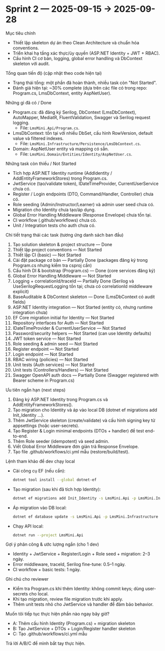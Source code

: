 ﻿# Sprint 2 — 2025-09-15 → 2025-09-28

Mục tiêu chính

- Thiết lập skeleton dự án theo Clean Architecture và chuẩn hóa conventions.
- Triển khai hạ tầng xác thực/ủy quyền (ASP.NET Identity + JWT + RBAC).
- Cấu hình CI cơ bản, logging, global error handling và DbContext skeleton với audit.

Tổng quan tiến độ (cập nhật theo code hiện tại)

- Trạng thái tổng: một phần đã hoàn thành, nhiều task còn "Not Started".
- Đánh giá hiện tại: ~30% complete (dựa trên các file có trong repo: Program.cs, LmsDbContext, entity AspNetUser).

Những gì đã có / Done

- Program.cs: đã đăng ký Serilog, DbContext (LmsDbContext), AutoMapper, MediatR, FluentValidation, Swagger và Serilog request logging.
  - File: `LmsMini.Api/Program.cs`.
- LmsDbContext: tồn tại với nhiều DbSet, cấu hình RowVersion, default value và filtered indexes.
  - File: `LmsMini.Infrastructure/Persistence/LmsDbContext.cs`.
- Domain: AspNetUser entity và mapping có sẵn.
  - File: `LmsMini.Domain/Entities/Identity/AspNetUser.cs`.

Những task còn thiếu / Not Started

- Tích hợp ASP.NET Identity runtime (AddIdentity / AddEntityFrameworkStores) trong Program.cs.
- JwtService (tạo/validate token), IDateTimeProvider, CurrentUserService chưa có.
- Register / Login endpoints (DTO, Command/Handler, Controller) chưa có.
- Role seeding (Admin/Instructor/Learner) và admin user seed chưa có.
- Migration cho Identity chưa tạo/áp dụng.
- Global Error Handling Middleware (Response Envelope) chưa tồn tại.
- CI workflow (.github/workflows) chưa có.
- Unit / Integration tests cho auth chưa có.

Chi tiết trạng thái các task (tương ứng danh sách ban đầu)

1. Tạo solution skeleton & project structure — Done
2. Thiết lập project conventions — Not Started
3. Thiết lập CI (basic) — Not Started
4. Cài đặt package cơ bản — Partially Done (packages đăng ký trong Program.cs nhưng kiểm tra csproj cần)
5. Cấu hình DI & bootstrap (Program.cs) — Done (core services đăng ký)
6. Global Error Handling Middleware — Not Started
7. Logging + correlationId/traceId — Partially Done (Serilog và UseSerilogRequestLogging tồn tại; chưa có correlationId middleware explicit)
8. BaseAuditable & DbContext skeleton — Done (LmsDbContext có audit fields)
9. ASP.NET Identity integration — Not Started (entity có, nhưng runtime integration chưa)
10. EF Core migration initial for Identity — Not Started
11. Repository interfaces for Auth — Not Started
12. IDateTimeProvider & CurrentUserService — Not Started
13. Password/security helpers — Not Started (can use Identity defaults)
14. JWT token service — Not Started
15. Role seeding & admin seed — Not Started
16. Register endpoint — Not Started
17. Login endpoint — Not Started
18. RBAC wiring (policies) — Not Started
19. Unit tests (Auth services) — Not Started
20. Unit tests (Controllers/Handlers) — Not Started
21. Swagger OpenAPI auth docs — Partially Done (Swagger registered with Bearer scheme in Program.cs)

Ưu tiên ngắn hạn (next steps)

1. Đăng ký ASP.NET Identity trong Program.cs và AddEntityFrameworkStores<LmsDbContext>().
2. Tạo migration cho Identity và áp vào local DB (dotnet ef migrations add Init_Identity ...).
3. Thêm JwtService skeleton (create/validate) và cấu hình signing key từ appsettings (hoặc user-secrets).
4. Tạo Register & Login minimal endpoints (DTOs + handler) để test end-to-end.
5. Thêm Role seeder (idempotent) và seed admin.
6. Viết Global Error Middleware đơn giản trả Response Envelope.
7. Tạo file .github/workflows/ci.yml mẫu (restore/build/test).

Lệnh tham khảo để dev chạy local

- Cài công cụ EF (nếu cần):
  ```bash
  dotnet tool install --global dotnet-ef
  ```

- Tạo migration (sau khi đã tích hợp Identity):
  ```bash
  dotnet ef migrations add Init_Identity -s LmsMini.Api -p LmsMini.Infrastructure
  ```

- Áp migration vào DB local:
  ```bash
  dotnet ef database update -s LmsMini.Api -p LmsMini.Infrastructure
  ```

- Chạy API local:
  ```bash
  dotnet run --project LmsMini.Api
  ```

Gợi ý phân công & ước lượng ngắn (cho 1 dev)

- Identity + JwtService + Register/Login + Role seed + migration: 2–3 ngày.
- Error middleware, traceId, Serilog fine-tune: 0.5–1 ngày.
- CI workflow + basic tests: 1 ngày.

Ghi chú cho reviewer

- Kiểm tra Program.cs khi thêm Identity: không commit keys; dùng user-secrets cho local.
- Khi tạo migration, review file migration trước khi apply.
- Thêm unit tests nhỏ cho JwtService và handler để đảm bảo behavior.

Muốn tôi tiếp tục thực hiện phần nào ngay bây giờ?
- A: Thêm cấu hình Identity (Program.cs) + migration skeleton
- B: Tạo JwtService + DTOs + Login/Register handler skeleton
- C: Tạo .github/workflows/ci.yml mẫu

Trả lời A/B/C để mình bắt tay thực hiện.